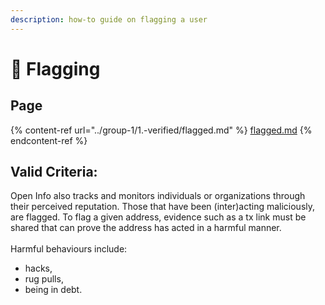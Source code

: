 ```yaml
---
description: how-to guide on flagging a user
---
```


# 🚩 Flagging

## Page

{% content-ref url="../group-1/1.-verified/flagged.md" %}
[flagged.md](../group-1/1.-verified/flagged.md)
{% endcontent-ref %}

## Valid Criteria:

Open Info also tracks and monitors individuals or organizations through their perceived reputation. Those that have been (inter)acting maliciously, are flagged. To flag a given address, evidence such as a tx link must be shared that can prove the address has acted in a harmful manner.\
\
Harmful behaviours include:

* hacks,
* rug pulls,
* being in debt.
